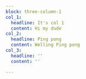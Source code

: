 ```yaml
---
block: three-column-1
col_1:
  headline: It's col 1
  content: Hi my dude
col_2:
  headline: Ping pong
  content: Welling Ping pong
col_3:
  headline: ''
  content: ''

---
```

